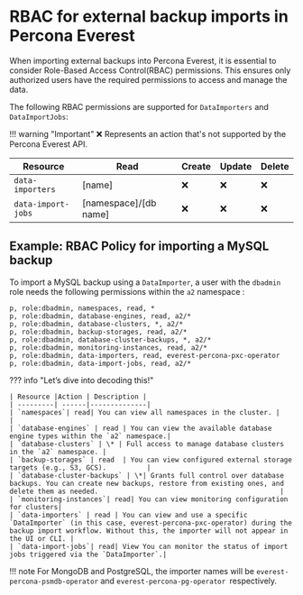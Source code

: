# RBAC for external backup imports in Percona Everest

When importing external backups into Percona Everest, it is essential to consider Role-Based Access Control(RBAC) permissions. This ensures only authorized users have the required permissions to access and manage the data.


The following RBAC permissions are supported for `DataImporters` and `DataImportJobs`:


!!! warning "Important"
    :x: Represents an action that's not supported by the Percona Everest API.

|**Resource**| **Read**| **Create**| **Update**|**Delete**|
|------------|---------|-----------|-----------|----------|
| `data-importers`|[name]| :x:|:x: | :x:|
| `data-import-jobs`|[namespace]/[db name]| :x:|:x: | :x:|


## Example: RBAC Policy for importing a MySQL backup

To import a MySQL backup using a `DataImporter`, a user with the `dbadmin` role needs the following permissions within the `a2` namespace :

    p, role:dbadmin, namespaces, read, *
    p, role:dbadmin, database-engines, read, a2/*
    p, role:dbadmin, database-clusters, *, a2/*
    p, role:dbadmin, backup-storages, read, a2/*
    p, role:dbadmin, database-cluster-backups, *, a2/*
    p, role:dbadmin, monitoring-instances, read, a2/*
    p, role:dbadmin, data-importers, read, everest-percona-pxc-operator
    p, role:dbadmin, data-import-jobs, read, a2/*


??? info "Let’s dive into decoding this!"

    | Resource |Action | Description |
    | ---------| ------|--------------|
    | `namespaces`| read| You can view all namespaces in the cluster. |                                    |
    | `database-engines` | read | You can view the available database engine types within the `a2` namespace.|
    | `database-clusters` | \* | Full access to manage database clusters in the `a2` namespace. |
    | `backup-storages` | read  | You can view configured external storage targets (e.g., S3, GCS).          |
    | `database-cluster-backups` | \*| Grants full control over database backups. You can create new backups, restore from existing ones, and delete them as needed.                                             |
    | `monitoring-instances`| read| You can view monitoring configuration for clusters|
    | `data-importers` | read | You can view and use a specific `DataImporter` (in this case, everest-percona-pxc-operator) during the backup import workflow. Without this, the importer will not appear in the UI or CLI. |
    | `data-import-jobs`| read| View You can monitor the status of import jobs triggered via the `DataImporter`.|

!!! note
    For MongoDB and PostgreSQL, the importer names will be `everest-percona-psmdb-operator` and `everest-percona-pg-operator `respectively.

